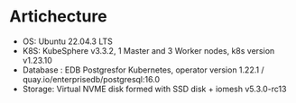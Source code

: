 # Artichecture
- OS: Ubuntu 22.04.3 LTS
- K8S: KubeSphere v3.3.2, 1 Master and 3 Worker nodes, k8s version v1.23.10
- Database : EDB Postgresfor Kubernetes, operator version 1.22.1 / quay.io/enterprisedb/postgresql:16.0
- Storage: Virtual NVME disk formed with SSD disk + iomesh v5.3.0-rc13
